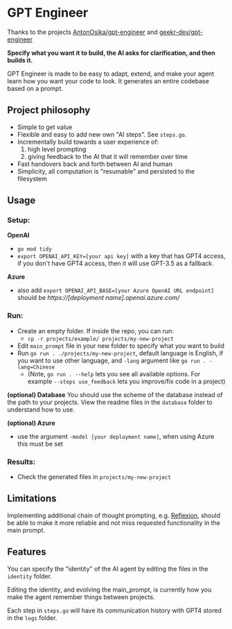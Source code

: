 # GPT Engineer

Thanks to the projects [AntonOsika/gpt-engineer](https://github.com/AntonOsika/gpt-engineer) and [geekr-dev/gpt-engineer](https://github.com/geekr-dev/gpt-engineer)

**Specify what you want it to build, the AI asks for clarification, and then builds it.**

GPT Engineer is made to be easy to adapt, extend, and make your agent learn how you want your code to look. It generates an entire codebase based on a prompt. 

## Project philosophy
- Simple to get value
- Flexible and easy to add new own "AI steps". See `steps.go`.
- Incrementally build towards a user experience of:
  1. high level prompting
  2. giving feedback to the AI that it will remember over time
- Fast handovers back and forth between AI and human
- Simplicity, all computation is "resumable" and persisted to the filesystem


## Usage

### Setup:

**OpenAI**
- `go mod tidy`
- `export OPENAI_API_KEY=[your api key]` with a key that has GPT4 access, if you don't have GPT4 access, then it will use GPT-3.5 as a fallback.

**Azure**
- also add `export OPENAI_API_BASE=[your Azure OpenAI URL endpoint]` should be _https://[deployment name].openai.azure.com/_

### Run:
- Create an empty folder. If inside the repo, you can run:
  - `cp -r projects/example/ projects/my-new-project`
- Edit `main_prompt` file in your new folder to specify what you want to build
- Run `go run . ./projects/my-new-project`, default language is English, if you want to use other language, and `-lang` argument like `go run . -lang=Chinese`
  - (Note, `go run . --help` lets you see all available options. For example `--steps use_feedback` lets you improve/fix code in a project)

**(optional) Database**
You should use the scheme of the database instead of the path to your projects. View the readme files in the `database` folder to understand how to use.

**(optional) Azure**
- use the argument `-model [your deployment name]`, when using Azure this must be set

### Results:
- Check the generated files in `projects/my-new-project`

## Limitations

Implementing additional chain of thought prompting, e.g. [Reflexion](https://github.com/noahshinn024/reflexion), should be able to make it more reliable and not miss requested functionality in the main prompt.

## Features

You can specify the "identity" of the AI agent by editing the files in the `identity` folder.

Editing the identity, and evolving the main_prompt, is currently how you make the agent remember things between projects.

Each step in `steps.go` will have its communication history with GPT4 stored in the `logs` folder.

